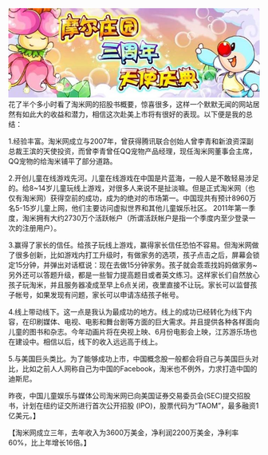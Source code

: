 <img src="/blog/images/tomi.jpg"/>
花了半个多小时看了淘米网的招股书概要，惊喜很多，这样一个默默无闻的网站居然有如此大的收益和潜力，相信这次赴美上市将有很好的表现。以下便是我的总结：

1.经验丰富。淘米网成立与2007年，曾获得腾讯联合创始人曾李青和新浪资深副总裁王滨的天使投资，而曾李青曾任QQ宠物产品经理，现任淘米网董事会主席，QQ宠物的给淘米铺平了部分道路。

2.开创儿童在线游戏先河。儿童在线游戏在中国是片蓝海，一般人是不敢轻易涉足的。给8~14岁儿童玩线上游戏，对很多人来说不是扯淡嘛。但是正式淘米网（也仅有淘米网）获得空前的成功，成为的绝对的市场第一。中国现共有预计8960万名5-15岁儿童上网，他们主要访问虚拟世界和其他儿童娱乐社区。 2011年第一季度，淘米拥有大约2730万个活跃帐户（所谓活跃帐户是指一个季度内至少登录一次的注册用户）。

3.赢得了家长的信任。给孩子玩线上游戏，赢得家长信任恐怕不容易。但淘米网做了很多创新，比如游戏内打工升级时，有做家务的选项，孩子点击之后，屏幕会锁定15分钟，并弹出对话框说：现在去做15分钟家务。孩子就会乖乖找妈妈做家务~另外还可以答题升级，都是一些智力提高题目或者英文练习。这样家长们自然放心孩子玩淘米，并且服务器凌成至早上6点关闭，夜里直接不让玩。家长可以监督孩子帐号，如果发现有问题，家长可以申请冻结孩子帐号。

4.线上带动线下。这一点是我认为最成功的地方。线上的成功已经转化为线下内容，在印刷媒体、电视、电影和舞台剧等方面的巨大需求。并且提供各种各样面向儿童的图书和杂志。今年动画片将在央视上映、6月份电影会上映，江苏游乐场也在建设中。相信以后，线下的收入远远高于线上。

5.与美国巨头类比。为了能够成功上市，中国概念股一般都会将自己与美国巨头对比，比如之前人人网称自己为中国的Facebook，淘米也不例外，力求打造中国的迪斯尼。


昨夜，中国儿童娱乐与媒体公司淘米网已向美国证券交易委员会(SEC)提交招股书，计划在纽约证交所进行首次公开招股 (IPO)，股票代码为“TAOM”，最多融资1亿美元。】

【淘米网成立三年，去年收入为3600万美金，净利润2200万美金，净利率60%，比上年增长16倍。】
